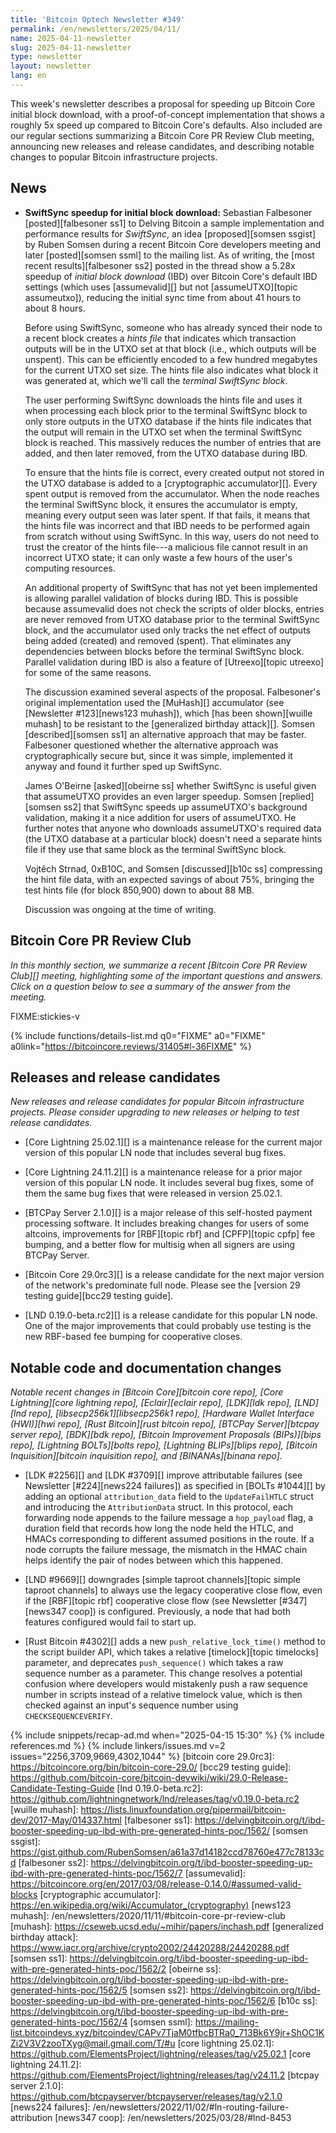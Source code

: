 ```yaml
---
title: 'Bitcoin Optech Newsletter #349'
permalink: /en/newsletters/2025/04/11/
name: 2025-04-11-newsletter
slug: 2025-04-11-newsletter
type: newsletter
layout: newsletter
lang: en
---
```

This week's newsletter describes a proposal for speeding up Bitcoin
Core initial block download, with a proof-of-concept implementation that
shows a roughly 5x speed up compared to Bitcoin Core's defaults.  Also
included are our regular sections summarizing a Bitcoin Core PR Review
Club meeting, announcing new releases and release candidates, and
describing notable changes to popular Bitcoin infrastructure projects.

## News

- **SwiftSync speedup for initial block download:** Sebastian
  Falbesoner [posted][falbesoner ss1] to Delving Bitcoin a sample
  implementation and performance results for _SwiftSync_, an idea
  [proposed][somsen ssgist] by Ruben Somsen during a recent Bitcoin Core
  developers meeting and later [posted][somsen ssml] to the mailing
  list.  As of writing, the [most recent results][falbesoner
  ss2] posted in the thread show a 5.28x speedup of _initial block
  download_ (IBD) over Bitcoin Core's default IBD settings (which uses
  [assumevalid][] but not [assumeUTXO][topic assumeutxo]), reducing the
  initial sync time from about 41 hours
  to about 8 hours.

  Before using SwiftSync, someone who has already synced their node to
  a recent block creates a _hints file_ that indicates which transaction
  outputs will be in the UTXO set at that block (i.e., which
  outputs will be unspent).  This can be efficiently encoded to a few
  hundred megabytes for the current UTXO set size.  The hints file also
  indicates what block it was generated at, which we'll call the
  _terminal SwiftSync block_.

  The user performing SwiftSync downloads the hints file and uses it
  when processing each block prior to the terminal SwiftSync block to
  only store outputs in the UTXO database if the hints file indicates
  that the output will remain in the UTXO set when the terminal
  SwiftSync block is reached.  This massively reduces the number of
  entries that are added, and then later removed, from the UTXO database
  during IBD.

  To ensure that the hints file is correct, every created output not
  stored in the UTXO database is added to a [cryptographic
  accumulator][].  Every spent output is removed from the accumulator.
  When the node reaches the terminal SwiftSync block, it ensures the
  accumulator is empty, meaning every output seen was later spent.  If
  that fails, it means that the hints file was incorrect and that IBD
  needs to be performed again from scratch without using SwiftSync.  In
  this way, users do not need to trust the creator of the hints file---a
  malicious file cannot result in an incorrect UTXO state; it can only
  waste a few hours of the user's computing resources.

  An additional property of SwiftSync that has not yet been implemented
  is allowing parallel validation of blocks during IBD.  This is
  possible because assumevalid does not check the scripts of older
  blocks, entries are never removed from UTXO database prior to the
  terminal SwiftSync block, and the accumulator used only tracks the net
  effect of outputs being added (created) and removed (spent).  That
  eliminates any dependencies between blocks before the terminal
  SwiftSync block.  Parallel validation during IBD is also a feature of
  [Utreexo][topic utreexo] for some of the same reasons.

  The discussion examined several aspects of the proposal.  Falbesoner's
  original implementation used the [MuHash][] accumulator (see
  [Newsletter #123][news123 muhash]), which [has been shown][wuille
  muhash] to be resistant to the [generalized birthday attack][].
  Somsen [described][somsen ss1] an alternative approach that may be
  faster.  Falbesoner questioned whether the alternative approach was
  cryptographically secure but, since it was simple, implemented it
  anyway and found it further sped up SwiftSync.

  James O'Beirne [asked][obeirne ss] whether SwiftSync is useful given
  that assumeUTXO provides an even larger speedup.
  Somsen [replied][somsen ss2] that SwiftSync speeds up assumeUTXO's
  background validation, making it a nice addition for users of
  assumeUTXO.  He further notes that anyone who downloads assumeUTXO's
  required data (the UTXO database at a particular block) doesn't need a
  separate hints file if they use that same block as the terminal
  SwiftSync block.

  Vojtěch Strnad, 0xB10C, and Somsen [discussed][b10c ss] compressing
  the hint file data, with an expected savings of about 75%, bringing the
  test hints file (for block 850,900) down to about 88 MB.

  Discussion was ongoing at the time of writing.

## Bitcoin Core PR Review Club

*In this monthly section, we summarize a recent [Bitcoin Core PR Review
Club][] meeting, highlighting some of the important questions and
answers.  Click on a question below to see a summary of the answer from
the meeting.*

FIXME:stickies-v

{% include functions/details-list.md
  q0="FIXME"
  a0="FIXME"
  a0link="https://bitcoincore.reviews/31405#l-36FIXME"
%}

## Releases and release candidates

_New releases and release candidates for popular Bitcoin infrastructure
projects.  Please consider upgrading to new releases or helping to test
release candidates._

- [Core Lightning 25.02.1][] is a maintenance release for the current
  major version of this popular LN node that includes several bug fixes.

- [Core Lightning 24.11.2][] is a maintenance release for a prior major
  version of this popular LN node.  It includes several bug fixes, some
  of them the same bug fixes that were released in version 25.02.1.

- [BTCPay Server 2.1.0][] is a major release of this self-hosted payment
  processing software.  It includes breaking changes for users of some
  altcoins, improvements for [RBF][topic rbf] and [CPFP][topic cpfp] fee
  bumping, and a better flow for multisig when all signers are using
  BTCPay Server.

- [Bitcoin Core 29.0rc3][] is a release candidate for the next major
  version of the network's predominate full node.  Please see the
  [version 29 testing guide][bcc29 testing guide].

- [LND 0.19.0-beta.rc2][] is a release candidate for this popular LN
  node.  One of the major improvements that could probably use testing
  is the new RBF-based fee bumping for cooperative closes.

## Notable code and documentation changes

_Notable recent changes in [Bitcoin Core][bitcoin core repo], [Core
Lightning][core lightning repo], [Eclair][eclair repo], [LDK][ldk repo],
[LND][lnd repo], [libsecp256k1][libsecp256k1 repo], [Hardware Wallet
Interface (HWI)][hwi repo], [Rust Bitcoin][rust bitcoin repo], [BTCPay
Server][btcpay server repo], [BDK][bdk repo], [Bitcoin Improvement
Proposals (BIPs)][bips repo], [Lightning BOLTs][bolts repo],
[Lightning BLIPs][blips repo], [Bitcoin Inquisition][bitcoin inquisition
repo], and [BINANAs][binana repo]._

- [LDK #2256][] and [LDK #3709][] improve attributable failures (see
  Newsletter [#224][news224 failures]) as specified in [BOLTs #1044][] by adding
  an optional `attribution_data` field to the `UpdateFailHTLC` struct and
  introducing the `AttributionData` struct. In this protocol, each forwarding
  node appends to the failure message a `hop_payload` flag, a duration field
  that records how long the node held the HTLC, and HMACs corresponding to
  different assumed positions in the route. If a node corrupts the failure
  message, the mismatch in the HMAC chain helps identify the pair of nodes
  between which this happened.

- [LND #9669][] downgrades [simple taproot channels][topic simple taproot
  channels] to always use the legacy cooperative close flow, even if the
  [RBF][topic rbf] cooperative close flow (see Newsletter [#347][news347 coop])
  is configured. Previously, a node that had both features configured would fail
  to start up.

- [Rust Bitcoin #4302][] adds a new `push_relative_lock_time()` method to the
  script builder API, which takes a relative [timelock][topic timelocks]
  parameter, and deprecates `push_sequence()` which takes a raw sequence number
  as a parameter. This change resolves a potential confusion where developers
  would mistakenly push a raw sequence number in scripts instead of a relative
  timelock value, which is then checked against an input's sequence number
  using `CHECKSEQUENCEVERIFY`.

{% include snippets/recap-ad.md when="2025-04-15 15:30" %}
{% include references.md %}
{% include linkers/issues.md v=2 issues="2256,3709,9669,4302,1044" %}
[bitcoin core 29.0rc3]: https://bitcoincore.org/bin/bitcoin-core-29.0/
[bcc29 testing guide]: https://github.com/bitcoin-core/bitcoin-devwiki/wiki/29.0-Release-Candidate-Testing-Guide
[lnd 0.19.0-beta.rc2]: https://github.com/lightningnetwork/lnd/releases/tag/v0.19.0-beta.rc2
[wuille muhash]: https://lists.linuxfoundation.org/pipermail/bitcoin-dev/2017-May/014337.html
[falbesoner ss1]: https://delvingbitcoin.org/t/ibd-booster-speeding-up-ibd-with-pre-generated-hints-poc/1562/
[somsen ssgist]: https://gist.github.com/RubenSomsen/a61a37d14182ccd78760e477c78133cd
[falbesoner ss2]: https://delvingbitcoin.org/t/ibd-booster-speeding-up-ibd-with-pre-generated-hints-poc/1562/7
[assumevalid]: https://bitcoincore.org/en/2017/03/08/release-0.14.0/#assumed-valid-blocks
[cryptographic accumulator]: https://en.wikipedia.org/wiki/Accumulator_(cryptography)
[news123 muhash]: /en/newsletters/2020/11/11/#bitcoin-core-pr-review-club
[muhash]: https://cseweb.ucsd.edu/~mihir/papers/inchash.pdf
[generalized birthday attack]: https://www.iacr.org/archive/crypto2002/24420288/24420288.pdf
[somsen ss1]: https://delvingbitcoin.org/t/ibd-booster-speeding-up-ibd-with-pre-generated-hints-poc/1562/2
[obeirne ss]: https://delvingbitcoin.org/t/ibd-booster-speeding-up-ibd-with-pre-generated-hints-poc/1562/5
[somsen ss2]: https://delvingbitcoin.org/t/ibd-booster-speeding-up-ibd-with-pre-generated-hints-poc/1562/6
[b10c ss]: https://delvingbitcoin.org/t/ibd-booster-speeding-up-ibd-with-pre-generated-hints-poc/1562/4
[somsen ssml]: https://mailing-list.bitcoindevs.xyz/bitcoindev/CAPv7TjaM0tfbcBTRa0_713Bk6Y9jr+ShOC1KZi2V3V2zooTXyg@mail.gmail.com/T/#u
[core lightning 25.02.1]: https://github.com/ElementsProject/lightning/releases/tag/v25.02.1
[core lightning 24.11.2]: https://github.com/ElementsProject/lightning/releases/tag/v24.11.2
[btcpay server 2.1.0]: https://github.com/btcpayserver/btcpayserver/releases/tag/v2.1.0
[news224 failures]: /en/newsletters/2022/11/02/#ln-routing-failure-attribution
[news347 coop]: /en/newsletters/2025/03/28/#lnd-8453
